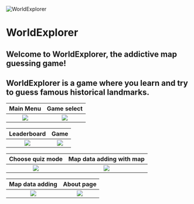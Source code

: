![WorldExplorer](https://github.com/nekocats/WorldExplorer/assets/71066639/812306bf-75dc-4030-b6b1-532a5507585a)

# WorldExplorer
## Welcome to WorldExplorer, the addictive map guessing game! 
## WorldExplorer is a game where you learn and try to guess famous historical landmarks.

Main Menu               |  Game select
:-------------------------:|:-------------------------:
![](https://github.com/nekocats/HistoryGuesser/assets/71066639/262837c7-9b5c-4dad-a26c-94e33b4f6c20)  |  ![](https://github.com/nekocats/WorldExplorer/assets/71066639/8b12b08a-e07b-4bd4-afaf-550fbf7753af)

Leaderboard              |  Game
:-------------------------:|:-------------------------:
![](https://github.com/nekocats/WorldExplorer/assets/71066639/b08bb88f-4e37-4e2c-b77e-3f96586d304e)  |  ![](https://github.com/nekocats/WorldExplorer/assets/71066639/73ceb416-bbf1-4a6d-8e9f-fcfc42796690)

Choose quiz mode             |  Map data adding with map
:-------------------------:|:-------------------------:
![](https://github.com/nekocats/HistoryGuesser/assets/71066639/96e16955-fda7-4c18-a1eb-5de21483916a)  |  ![](https://github.com/nekocats/WorldExplorer/assets/71066639/bcae4dce-dec0-4a9f-a5bd-23446b7b231a)

Map data adding              |  About page
:-------------------------:|:-------------------------:
![](https://github.com/nekocats/WorldExplorer/assets/71066639/0fb1eceb-6cee-4464-9440-fef23afc4e65)  |  ![](https://github.com/nekocats/WorldExplorer/assets/71066639/ffb25f6b-8532-42fe-8734-b3e0ffc890a9)




